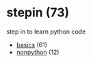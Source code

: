 # stepin (73)
step in to learn python code

+ [basics](basics/README.md) (61)
+ [nonpython](nonpython/README.md) (12)

